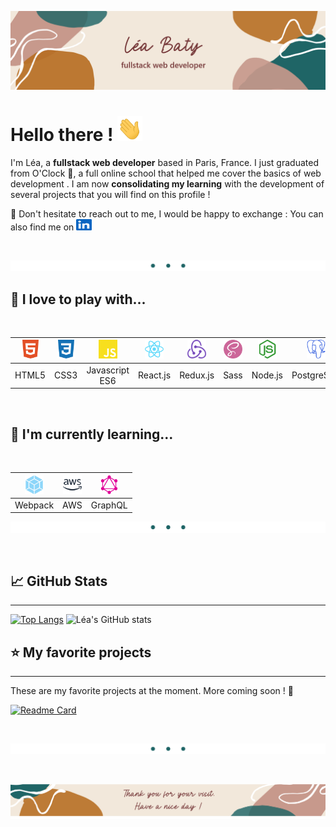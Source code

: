 <link rel="stylesheet" type="text/css" media="all" href="./styles.css" />

![profile banner](https://github.com/leabaty/leabaty/blob/f975c8d1abc8fed06a7a168240dabfd5e295a227/Images/readme_banner.png)

# Hello there ! <img src="./images/icons/wave.gif" width="40" height="40"/>

I'm Léa, a **fullstack web developer** based in Paris, France. I just graduated from O'Clock 🥇, a full online school that helped me cover the basics of web development . I am now **consolidating my learning** with the development of several projects that you will find on this profile !

💬 Don't hesitate to reach out to me, I would be happy to exchange : You can also find me on  <a href="https://www.linkedin.com/in/l%C3%A9a-baty-2a542375/" target="_blank" rel="noreferrer"> <img src="./images/icons/linkedin-col.svg" width="25" height="18" style="color:#0A66C2" alt="linkedin-logo"/> </a>

<br>

![](./images/splitter.png)


## 🙌 I love to play with... 

<br>


<img src="./images/icons/html5-col.svg" width="30" height="30" style="color:#E34F26;" alt="html5-logo"/>  |  <img src="./images/icons/css3-col.svg" width="30" height="30" style="color:#1572B6;;" alt="css3-logo"/> | <img src="./images/icons/javascript-col.svg" width="30" height="30" style="color:#F7DF1E;" alt="javascript-logo"/> | <img src="./images/icons/react-col.svg" width="30" height="30" style="color:#61DAFB;" alt="react-logo"/>  | <img src="./images/icons/redux.png" width="30" height="30" style="color:#764ABC" alt="redux-logo"/> | <img src="./images/icons/sass-col.svg" width="30" height="30" style="color:#CC6699;" alt="sass-logo"/>  | <img src="./images/icons/nodedotjs-col.svg" width="30" height="30" style="color:#339933;" alt="nodedotjs-logo"/>  | <img src="./images/icons/postgresql-col.svg" width="30" height="30" style="color:#4169E1;" alt="postgresql-logo"/>  | <img src="./images/icons/git-col.svg" width="30" height="30" style="color:#F05032;" alt="git-logo"/>  | <img src="./images/icons/figma-col.svg" width="30" height="30" style="color:#F24E1E;" alt="figma-logo"/>  |
|:---:|:---:|:---:|:---:|:---:|:---:|:---:|:---:|:---:|:---:|
| HTML5   |  CSS3 | Javascript ES6  | React.js  |  Redux.js | Sass  | Node.js  | PostgreSQL  | Git  | Figma  |

<!-- <p align="left">

<a href="https://www.w3.org/html/" target="_blank" rel="noreferrer">
<img src="./images/icons/html5-col.svg" width="30" height="30" style="color:#E34F26;" alt="html5-logo"/> </a>  <a href="https://www.w3schools.com/css/" target="_blank" rel="noreferrer"> <img src="./images/icons/css3-col.svg" width="30" height="30" style="color:#1572B6;;" alt="css3-logo"/> </a> <a href="https://developer.mozilla.org/en-US/docs/Web/JavaScript" target="_blank" rel="noreferrer"> <img src="./images/icons/javascript-col.svg" width="30" height="30" style="color:#F7DF1E;" alt="javascript-logo"/> </a> <a href="https://reactjs.org/" target="_blank" rel="noreferrer">
<img src="./images/icons/react-col.svg" width="30" height="30" style="color:#61DAFB;" alt="react-logo"/> </a> <a href="https://redux.js.org" target="_blank" rel="noreferrer">
<img src="./images/icons/redux.png" width="30" height="30" style="color:#764ABC" alt="redux-logo"/> </a> <a href="https://nodejs.org" target="_blank" rel="noreferrer"> 
<img src="./images/icons/nodedotjs-col.svg" width="30" height="30" style="color:#339933;" alt="nodedotjs-logo"/> </a><a href="https://sass-lang.com" target="_blank" rel="noreferrer">
<img src="./images/icons/sass-col.svg" width="30" height="30" style="color:#CC6699;" alt="sass-logo"/> </a><a href="https://www.postgresql.org" target="_blank" rel="noreferrer">
<img src="./images/icons/postgresql-col.svg" width="30" height="30" style="color:#4169E1;" alt="postgresql-logo"/> </a><a href="https://git-scm.com/" target="_blank" rel="noreferrer">
<img src="./images/icons/git-col.svg" width="30" height="30" style="color:#F05032;" alt="git-logo"/> </a><a href="https://www.figma.com/" target="_blank" rel="noreferrer">
<img src="./images/icons/figma-col.svg" width="30" height="30" style="color:#F24E1E;" alt="figma-logo"/> </a>
</p> -->

<br>

## 🧠 I'm currently learning...

<br>

<!-- <a href="https://webpack.js.org/" target="_blank" rel="noreferrer">
<img src="./images/icons/webpack-col.svg" width="30" height="30" style="color:#8DD6F9;" alt="webpack-logo"/> </a><a href="https://aws.amazon.com" target="_blank" rel="noreferrer"> <img src="./images/icons/amazonaws-col.svg" width="30" height="30" style="color:#232F3E;" alt="amazonaws-logo"/> </a><a href="https://graphql.org/" target="_blank" rel="noreferrer">
<img src="./images/icons/graphql-col.svg" width="30" height="30" style="color:#E10098;" alt="graphql-logo"/> </a> -->



<img src="./images/icons/webpack-col.svg" width="30" height="30" style="color:#8DD6F9;" alt="webpack-logo"/> | <img src="./images/icons/amazonaws-col.svg" width="30" height="30" style="color:#232F3E;" alt="amazonaws-logo"/> |   <img src="./images/icons/graphql-col.svg" width="30" height="30" style="color:#E10098;" alt="graphql-logo"/>	|
| :---:	| :---:	|:---:	|
| Webpack 	|  AWS	|  	GraphQL|


![](./images/splitter.png)

<br>

## 📈 GitHub Stats

---

[![Top Langs](https://github-readme-stats.vercel.app/api/top-langs/?username=leabaty&title_color=763839&text_color=bc7832&icon_color=b99488&bg_color=f2e8db&border_color=b99488)](https://github.com/leabaty/github-readme-stats) ![Léa's GitHub stats](https://github-readme-stats.vercel.app/api?username=leabaty&show_icons=true&title_color=763839&text_color=bc7832&icon_color=b99488&bg_color=f2e8db&border_color=b99488&line_height=27px)

## ⭐ My favorite projects

---

These are my favorite projects at the moment. More coming soon ! 🚀

[![Readme Card](https://github-readme-stats.vercel.app/api/pin/?username=leabaty&repo=guesthouse-website&title_color=763839&text_color=bc7832&icon_color=b99488&bg_color=f2e8db&border_color=b99488)](https://github.com/leabaty/guesthouse-website)

<br>

![](./images/splitter.png)

<br>

![](./images/footer.png)
